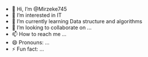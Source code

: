- 👋 Hi, I’m @Mirzeke745
- 👀 I’m interested in IT
- 🌱 I’m currently learning Data structure and algorithms
- 💞️ I’m looking to collaborate on ...
- 📫 How to reach me ...
- 😄 Pronouns: ...
- ⚡ Fun fact: ...

<!---
Mirzeke745/Mirzeke745 is a ✨ special ✨ repository because its `README.md` (this file) appears on your GitHub profile.
You can click the Preview link to take a look at your changes.
--->
